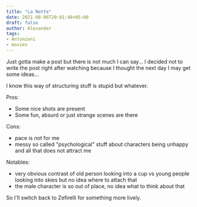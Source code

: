 ```yaml
---
title: "La Notte"
date: 2021-08-06T20:01:48+05:00
draft: false
author: Alexander
tags:
- Antonioni
- movies
---
```


Just gotta make a post but there is not much I can say...
I decided not to write the post right after watching because I thought the next day I may get some ideas...

I know this way of structuring stuff is stupid but whatever.

Pros:
- Some nice shots are present
- Some fun, absurd or just strange scenes are there

Cons:
- pace is not for me
- messy so called "psychological" stuff about characters
  being unhappy and all that does not attract me

Notables:
- very obvious contrast of old person looking into a cup vs young people looking into skies but no idea where to attach that
- the male character is so out of place, no idea what to think about that

So I'll switch back to Zefirelli for something more lively.
